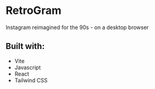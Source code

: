 # RetroGram

Instagram reimagined for the 90s - on a desktop browser

## Built with:

- Vite
- Javascript
- React
- Tailwind CSS
